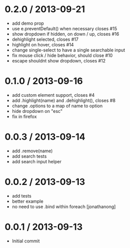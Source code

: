 
0.2.0 / 2013-09-21
==================

 * add demo prop
 * use e.preventDefault() when necessary closes #15
 * show dropdown if hidden, on down / up, closes #16
 * dehighlight selected, closes #17
 * highlight on hover, closes #14
 * change single-select to have a single searchable input
 * fix mouse click / hide behavior, should close #10
 * escape shouldnt show dropdown, closes #12

0.1.0 / 2013-09-16
==================

 * add custom element support, closes #4
 * add .highlight(name) and .dehighlight(), closes #8
 * change .options to a map of name to option
 * hide dropdown on "esc"
 * fix in firefox

0.0.3 / 2013-09-14
==================

 * add .remove(name)
 * add search tests
 * add search input helper

0.0.2 / 2013-09-13
==================

 * add tests
 * better example
 * no need to use .bind within foreach [jonathanong]

0.0.1 / 2013-09-13
==================

 * Initial commit
